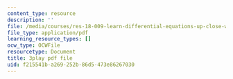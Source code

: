 ```yaml
---
content_type: resource
description: ''
file: /media/courses/res-18-009-learn-differential-equations-up-close-with-gilbert-strang-and-cleve-moler-fall-2015/f215541ba269252b86d5473e86267030_vA9dfINW4Rg.pdf
file_type: application/pdf
learning_resource_types: []
ocw_type: OCWFile
resourcetype: Document
title: 3play pdf file
uid: f215541b-a269-252b-86d5-473e86267030
---
```

